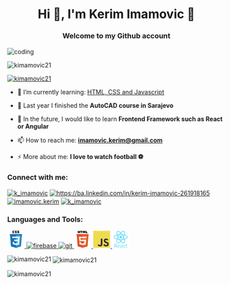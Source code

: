 <h1 align="center">Hi 👋, I'm Kerim Imamovic 👦</h1>
<h3 align="center">Welcome to my Github account</h3>
<img align="center" width="500" height="400" src="https://media3.giphy.com/media/qgQUggAC3Pfv687qPC/giphy.gif?cid=790b76113c26b246ec9e17af04b478336bb0af261453d167&rid=giphy.gif&ct=g" alt="coding">

<p align="left"> <img src="https://komarev.com/ghpvc/?username=kimamovic21&label=Profile%20views&color=0e75b6&style=flat" alt="kimamovic21" /> </p>

<p align="left"> <a href="https://github.com/ryo-ma/github-profile-trophy"><img src="https://github-profile-trophy.vercel.app/?username=kimamovic21" alt="kimamovic21" /></a> </p>

- 🌱 I’m currently learning: [HTML, CSS and Javascript](https://github.com/kimamovic21/bitology_html_css_js_2022)

- 📏 Last year I finished the **AutoCAD course in Sarajevo**

- 🤝 In the future, I would like to learn **Frontend Framework such as React or Angular**

- 📫 How to reach me: **imamovic.kerim@gmail.com**

- ⚡ More about me: **I love to watch football ⚽**

<h3 align="left">Connect with me:</h3>
<p align="left">
<a href="https://codepen.io/k_imamovic" target="_blank"><img align="center" src="https://raw.githubusercontent.com/rahuldkjain/github-profile-readme-generator/master/src/images/icons/Social/codepen.svg" alt="k_imamovic" height="30" width="40" /></a>
<a href="https://linkedin.com/in/https://ba.linkedin.com/in/kerim-imamovic-261918165" target="_blank"><img align="center" src="https://raw.githubusercontent.com/rahuldkjain/github-profile-readme-generator/master/src/images/icons/Social/linked-in-alt.svg" alt="https://ba.linkedin.com/in/kerim-imamovic-261918165" height="30" width="40" /></a>
<a href="https://fb.com/imamovic.kerim" target="_blank"><img align="center" src="https://raw.githubusercontent.com/rahuldkjain/github-profile-readme-generator/master/src/images/icons/Social/facebook.svg" alt="imamovic.kerim" height="30" width="40" /></a>
<a href="https://instagram.com/k_imamovic" target="_blank"><img align="center" src="https://raw.githubusercontent.com/rahuldkjain/github-profile-readme-generator/master/src/images/icons/Social/instagram.svg" alt="k_imamovic" height="30" width="40" /></a>
</p>

<h3 align="left">Languages and Tools:</h3>
<p align="left"> <a href="https://www.w3schools.com/css/" target="_blank" rel="noreferrer"> <img src="https://raw.githubusercontent.com/devicons/devicon/master/icons/css3/css3-original-wordmark.svg" alt="css3" width="40" height="40"/> </a> <a href="https://firebase.google.com/" target="_blank" rel="noreferrer"> <img src="https://www.vectorlogo.zone/logos/firebase/firebase-icon.svg" alt="firebase" width="40" height="40"/> </a> <a href="https://git-scm.com/" target="_blank" rel="noreferrer"> <img src="https://www.vectorlogo.zone/logos/git-scm/git-scm-icon.svg" alt="git" width="40" height="40"/> </a> <a href="https://www.w3.org/html/" target="_blank" rel="noreferrer"> <img src="https://raw.githubusercontent.com/devicons/devicon/master/icons/html5/html5-original-wordmark.svg" alt="html5" width="40" height="40"/> </a> <a href="https://developer.mozilla.org/en-US/docs/Web/JavaScript" target="_blank" rel="noreferrer"> <img src="https://raw.githubusercontent.com/devicons/devicon/master/icons/javascript/javascript-original.svg" alt="javascript" width="40" height="40"/> </a> <a href="https://reactjs.org/" target="_blank" rel="noreferrer"> <img src="https://raw.githubusercontent.com/devicons/devicon/master/icons/react/react-original-wordmark.svg" alt="react" width="40" height="40"/> </a> </p>

<p><img align="left" src="https://github-readme-stats.vercel.app/api/top-langs?username=kimamovic21&show_icons=true&locale=en&layout=compact" alt="kimamovic21" /></p>

<p>&nbsp;<img align="center" src="https://github-readme-stats.vercel.app/api?username=kimamovic21&show_icons=true&locale=en" alt="kimamovic21" /></p>

<p><img align="center" src="https://github-readme-streak-stats.herokuapp.com/?user=kimamovic21&" alt="kimamovic21" /></p>

